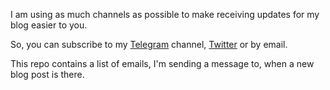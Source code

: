I am using as much channels as possible to make receiving updates for my blog easier to you.

So, you can subscribe to my [Telegram](https://t.me/strlistint) channel, [Twitter](https://twitter.com/xni) or by email.

This repo contains a list of emails, I'm sending a message to, when a new blog post is there.
